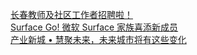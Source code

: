   
[长春教师及社区工作者招聘啦！](http://www.dianyue.me/archives/905/qasecqn1m2aizkx5/)  
[Surface Go! 微软 Surface 家族喜添新成员](http://www.dianyue.me/archives/417/h8n69o4hkp5xyuw0/)  
[产业新城 • 慧聚未来，未来城市将有这些变化](http://www.dianyue.me/archives/025/kp941b41lf96k4js/)